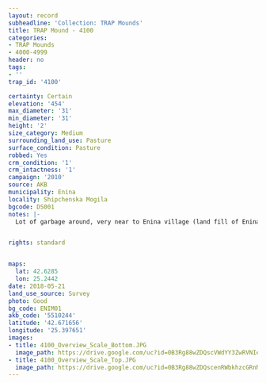 ```yaml
---
layout: record
subheadline: 'Collection: TRAP Mounds'
title: TRAP Mound - 4100
categories:
- TRAP Mounds
- 4000-4999
header: no
tags:
- ''
trap_id: '4100'

certainty: Certain
elevation: '454'
max_diameter: '31'
min_diameter: '31'
height: '2'
size_category: Medium
surrounding_land_use: Pasture
surface_condition: Pasture
robbed: Yes
crm_condition: '1'
crm_intactness: '1'
campaign: '2010'
source: AKB
municipality: Enina
locality: Shipchenska Mogila
bgcode: DS001
notes: |-
  Lot of garbage around, very near to Enina village (land fill of Enina).


rights: standard


maps:
  lat: 42.6285
  lon: 25.2442
date: 2018-05-21
land_use_source: Survey
photo: Good
bg_code: ENIM01
akb_code: '5510244'
latitude: '42.671656'
longitude: '25.397651'
images:
- title: 4100_Overview_Scale_Bottom.JPG
  image_path: https://drive.google.com/uc?id=0B3Rg88wZDQscVWdYY3ZwRVNIelE
- title: 4100_Overview_Scale_Top.JPG
  image_path: https://drive.google.com/uc?id=0B3Rg88wZDQscenRWbkhzcGRnNU0
---
```


